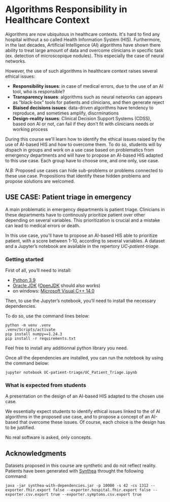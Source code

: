 # Algorithms Responsibility in Healthcare Context

Algorithms are now ubiquitous in healthcare contexts. It's hard to find
any hospital without a so called Health Information System (HIS).
Furthermore, in the last decades, Artificial Intelligence (AI) algorithms
have shown there ability to treat large amount of data and overcome
clinicians in specific task (ex. detection of microscopique nodules).
This especially the case of neural networks.

However, the use of such algorithms in healthcare context raises
several ethical issues:

* **Responsibility issues**: in case of medical errors, due to the
use of an AI tool, who is responsible?
* **Transparency issues**: algorithms such as neural networks
can appears as "black-box" tools for patients and clinicians,
and then generate reject
* **Biaised decisions issues**: data-driven algorithms have
tendency to reproduce, and sometimes amplify, discrminations
* **Design-reality issues**: Clinical Decision Support Systems (CDSS),
based oon AI or not, can fail if they don't fit with clinicians
needs or working process

During this course we'll learn how to identify the ethical
issues raised by the use of AI-based HIS and how to overcome them.
To do so, students will by dispach in groups and work on a use case based on
problematics from emergency departments and will have to propose an AI-based
HIS adapted to this use case. Each group have to choose one, and one only,
use case.

*N.B:* Proposed use cases can hide sub-problems or problems connected
to these use case. Propositions that identify these hidden problems
and propose solutions are welcomed.

## USE CASE: Patient triage in emergency

A main problematic in emergency departments is patient triage.
Clinicians in these departments have to continously prioritize
patient over other depending on several variables.
This prioritization is crucial and a mistake can lead to
medical errors or death.

In this use case, you'll have to propose an AI-based HIS
able to prioritize patient, with a score between 1-10, according to
several variables.
A dataset and a Jupyter’s notebook are available
in the repertory *UC-patient-triage*.

### Getting started

First of all, you’ll need to install:

* [Python 3.9](https://www.python.org/downloads/release/python-3913/)
* [Oracle JDK](https://www.oracle.com/java/technologies/downloads/) ([OpenJDK](https://openjdk.org/) should also works)
* on windows: [Microsoft Visual C++ 14.0](https://visualstudio.microsoft.com/fr/visual-cpp-build-tools/)

Then, to use the Jupyter’s notebook, you’ll need to
install the necessary dependencies.

To do so, use the command lines below:

```{bash}
python -m venv .venv
.venv/Scripts/activate
pip install numpy==1.24.3
pip install -r requirements.txt
```

Feel free to install any additionnal python library you need.

Once all the dependencies are installed, you can run the notebook
by using the command below:

```{bash}
jupyter notebook UC-patient-triage/UC_Patient_Triage.ipynb
```

### What is expected from students

A presentation on the design of an AI-based HIS
adapted to the chosen use case.

We essentially expect students to identify ethical issues linked
to the of AI algorithms in the proposed use case, and to propose
a concept of an AI-based that overcome these issues. Of course,
each choice is the design has to be justified.

No real software is asked, only concepts.

## Acknowledgments

Datasets proposed in this course are synthetic 
and do not reflect reality. Patients have been generated
with [Synthea](https://synthetichealth.github.io/synthea/)
throught the following command:

```{bash}
java -jar synthea-with-dependencies.jar -p 10000 -s 42 -cs 1312 --exporter.fhir.export false --exporter.hospital.fhir.export false --exporter.csv.export true --exporter.symptoms.csv.export true
```

